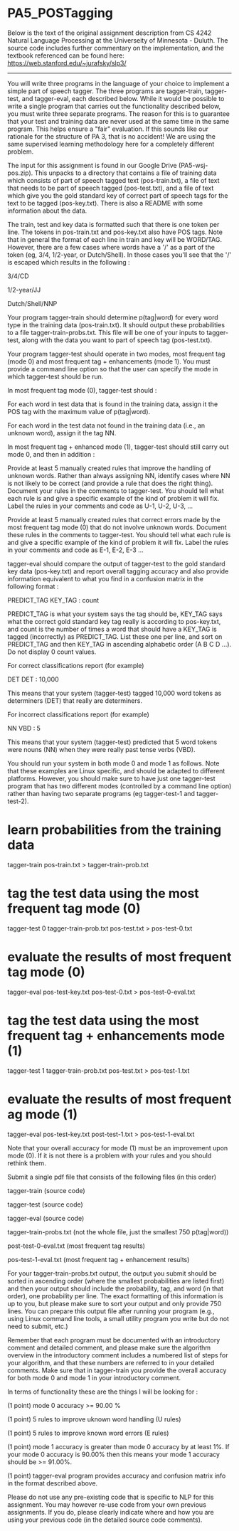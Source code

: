 # PA5_POSTagging

Below is the text of the original assignment description from CS 4242 Natural Language Processing at the Universeity of Minnesota - Duluth. The source code includes further commentary on the implementation, and the textbook referenced can be found here: https://web.stanford.edu/~jurafsky/slp3/

----

You will write three programs in the language of your choice to implement a simple part of speech tagger. The three programs are tagger-train, tagger-test, and tagger-eval, each described below.  While it would be possible to write a single program that carries out the functionality described below, you must write three separate programs. The reason for this is to guarantee that your test and training data are never used at the same time in the same program. This helps ensure a "fair" evaluation. If this sounds like our rationale for the structure of PA 3, that is no accident! We are using the same supervised learning methodology here for a completely different problem.

The input for this assignment is found in our Google Drive (PA5-wsj-pos.zip). This unpacks to a directory that contains a file of training data which consists of part of speech tagged text (pos-train.txt), a file of text that needs to be part of speech tagged (pos-test.txt), and a file of text which give you the gold standard key of correct part of speech tags for the text to be tagged (pos-key.txt). There is also a README with some information about the data.

The train, test and key data is formatted such that there is one token per line.  The tokens in pos-train.txt and pos-key.txt also have POS tags. Note that in general the format of each line in train and key will be WORD/TAG. However, there are a few cases where words have a '/' as a part of the token (eg, 3/4, 1/2-year, or Dutch/Shell). In those cases you'll see that the '/' is escaped which results in the following : 

3\/4/CD

1\/2-year/JJ

Dutch\/Shell/NNP

Your program tagger-train should determine p(tag|word) for every word type in the training data (pos-train.txt). It should output these probabilities to a file tagger-train-probs.txt. This file will be one of your inputs to tagger-test, along with the data you want to part of speech tag (pos-test.txt).

Your program tagger-test should operate in two modes, most frequent tag (mode 0) and most frequent tag + enhancements (mode 1). You must provide a command line option so that the user can specify the mode in which tagger-test should be run. 

In most frequent tag mode (0), tagger-test should : 

For each word in test data that is found in the training data, assign it the POS tag with the maximum value of p(tag|word). 

For each word in the test data not found in the training data (i.e., an unknown word), assign it the tag NN.

In most frequent tag + enhanced mode (1), tagger-test should still carry out mode 0, and then in addition :

Provide at least 5 manually created rules that improve the handling of unknown words. Rather than always assigning NN, identify cases where NN is not likely to be correct (and provide a rule that does the right thing). Document your rules in the comments to tagger-test. You should tell what each rule is and give a specific example of the kind of problem it will fix. Label the rules in your comments and code as U-1, U-2, U-3, ...

Provide at least 5 manually created rules that correct errors made by the most frequent tag mode (0) that do not involve unknown words. Document these rules in the comments to tagger-test. You should tell what each rule is and give a specific example of the kind of problem it will fix. Label the rules in your comments and code as E-1, E-2, E-3 ... 

tagger-eval should compare the output of tagger-test to the gold standard key data (pos-key.txt) and report overall tagging accuracy and also provide information equivalent to what you find in a confusion matrix in the following format : 

PREDICT_TAG KEY_TAG : count 

PREDICT_TAG is what your system says the tag should be, KEY_TAG says what the correct gold standard key tag really is according to pos-key.txt, and count is the number of times a word that should have a KEY_TAG is tagged (incorrectly) as PREDICT_TAG.  List these one per line, and sort on PREDICT_TAG and then KEY_TAG in ascending alphabetic order (A B C D ...). Do not display 0 count values.  

For correct classifications report (for example)

DET DET : 10,000 

This means that your system (tagger-test) tagged 10,000 word tokens as determiners (DET) that really are determiners. 

For incorrect classifications report (for example)

NN VBD : 5

This means that your system (tagger-test) predicted that 5 word tokens were nouns (NN) when they were really past tense verbs (VBD).  

You should run your system in both mode 0 and mode 1 as follows. Note that these examples are Linux specific, and should be adapted to different platforms. However, you should make sure to have just one tagger-test program that has two different modes (controlled by a command line option) rather than having two separate programs (eg tagger-test-1 and tagger-test-2).

# learn probabilities from the training data

tagger-train pos-train.txt > tagger-train-prob.txt 

# tag the test data using the most frequent tag mode (0)

tagger-test 0 tagger-train-prob.txt pos-test.txt > pos-test-0.txt

# evaluate the results of most frequent tag mode (0)

tagger-eval pos-test-key.txt pos-test-0.txt > pos-test-0-eval.txt

# tag the test data using the most frequent tag + enhancements mode (1)

tagger-test 1 tagger-train-prob.txt pos-test.txt > pos-test-1.txt

# evaluate the results of most frequent ag mode (1) 

tagger-eval pos-test-key.txt post-test-1.txt > pos-test-1-eval.txt

Note that your overall accuracy for mode (1) must be an improvement upon mode (0). If it is not there is a problem with your rules and you should rethink them. 

Submit a single pdf file that consists of the following files (in this order)

tagger-train (source code)

tagger-test (source code)

tagger-eval (source code)

tagger-train-probs.txt (not the whole file, just the smallest 750 p(tag|word))

post-test-0-eval.txt (most frequent tag results)

pos-test-1-eval.txt (most frequent tag + enhancement results)

For your tagger-train-probs.txt output, the output you submit should be sorted in ascending order (where the smallest probabilities are listed first) and then your output should include the probability, tag, and word (in that order), one probability per line. The exact formatting of this information is up to you, but please make sure to sort your output and only provide 750 lines.  You can prepare this output file after running your program (e.g., using Linux command line tools, a small utility program you write but do not need to submit, etc.) 

Remember that each program must be documented with an introductory comment and detailed comment, and please make sure the algorithm overview in the introductory comment includes a numbered list of steps for your algorithm, and that these numbers are referred to in your detailed comments. Make sure that in tagger-train you provide the overall accuracy for both mode 0 and mode 1 in your introductory comment. 

In terms of functionality these are the things I will be looking for :

(1 point) mode 0 accuracy >= 90.00 %

(1 point) 5 rules to improve uknown word handling (U rules)

(1 point) 5 rules to improve known word errors (E rules)

(1 point) mode 1 accuracy is greater than mode 0 accuracy by at least 1%. If your mode 0 accuracy is 90.00% then this means your mode 1 accuracy should be >= 91.00%.

(1 point) tagger-eval program provides accuracy and confusion matrix info in the format described above. 

Please do not use any pre-existing code that is specific to NLP for this assignment. You may however re-use code from your own previous assignments. If you do, please clearly indicate where and how you are using your previous code (in the detailed source code comments).
